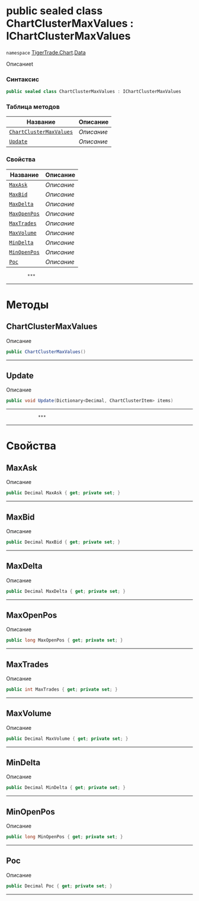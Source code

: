 
# public sealed class ChartClusterMaxValues : IChartClusterMaxValues
`namespace` [TigerTrade.Chart](../../TigerTrade.Chart.md).[Data](../../TigerTrade.Chart/Data.md)



Описаниеt

### Синтаксис
```csharp
public sealed class ChartClusterMaxValues : IChartClusterMaxValues
```


### Таблица методов
| Название | Описание |
| --- | --- |
| [`ChartClusterMaxValues`](./ChartClusterMaxValues.cs/Методы/ChartClusterMaxValues.md) | *Описание* |
| [`Update`](./ChartClusterMaxValues.cs/Методы/Update.md) | *Описание* |

### Свойства
| Название | Описание |
| --- | --- |
| [`MaxAsk`](./ChartClusterMaxValues.cs/Свойства/MaxAsk.md) | *Описание* |
| [`MaxBid`](./ChartClusterMaxValues.cs/Свойства/MaxBid.md) | *Описание* |
| [`MaxDelta`](./ChartClusterMaxValues.cs/Свойства/MaxDelta.md) | *Описание* |
| [`MaxOpenPos`](./ChartClusterMaxValues.cs/Свойства/MaxOpenPos.md) | *Описание* |
| [`MaxTrades`](./ChartClusterMaxValues.cs/Свойства/MaxTrades.md) | *Описание* |
| [`MaxVolume`](./ChartClusterMaxValues.cs/Свойства/MaxVolume.md) | *Описание* |
| [`MinDelta`](./ChartClusterMaxValues.cs/Свойства/MinDelta.md) | *Описание* |
| [`MinOpenPos`](./ChartClusterMaxValues.cs/Свойства/MinOpenPos.md) | *Описание* |
| [`Poc`](./ChartClusterMaxValues.cs/Свойства/Poc.md) | *Описание* |




            ***
  ***
  # Методы

## ChartClusterMaxValues
Описание

```csharp
public ChartClusterMaxValues()
```

***                

## Update
Описание

```csharp
public void Update(Dictionary<Decimal, ChartClusterItem> items)
```

***                
                ***
  ***
  # Свойства

## MaxAsk
Описание

```csharp
public Decimal MaxAsk { get; private set; }
```
***

## MaxBid
Описание

```csharp
public Decimal MaxBid { get; private set; }
```
***

## MaxDelta
Описание

```csharp
public Decimal MaxDelta { get; private set; }
```
***

## MaxOpenPos
Описание

```csharp
public long MaxOpenPos { get; private set; }
```
***

## MaxTrades
Описание

```csharp
public int MaxTrades { get; private set; }
```
***

## MaxVolume
Описание

```csharp
public Decimal MaxVolume { get; private set; }
```
***

## MinDelta
Описание

```csharp
public Decimal MinDelta { get; private set; }
```
***

## MinOpenPos
Описание

```csharp
public long MinOpenPos { get; private set; }
```
***

## Poc
Описание

```csharp
public Decimal Poc { get; private set; }
```
***


